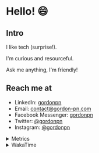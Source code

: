 # Hello! 😄

## Intro

I like tech (surprise!).

I'm curious and resourceful.

Ask me anything, I'm friendly!

## Reach me at

- LinkedIn: [gordonpn](https://www.linkedin.com/in/gordonpn/)
- Email: [contact@gordon-pn.com](mailto:contact@gordon-pn.com)
- Facebook Messenger: [gordonpn](https://www.messenger.com/t/Gordonpn)
- Twitter: [@gordonpn](https://twitter.com/Gordonpn)
- Instagram: [@gordonpn](https://www.instagram.com/gordonpn/)

<details>
  <summary>Metrics</summary>

  <img align="center" src="https://github.com/gordonpn/gordonpn/blob/master/github-metrics.svg" alt="GitHub Metrics">

</details>

<details>
  <summary>WakaTime</summary>

  <!--START_SECTION:waka-->
![Code Time](http://img.shields.io/badge/Code%20Time-176%20hrs%2042%20mins-blue)

![Profile Views](http://img.shields.io/badge/Profile%20Views-0-blue)

**🐱 My GitHub Data** 

> 🏆 267 Contributions in the Year 2022
 > 
> 📦 132.8 kB Used in GitHub's Storage 
 > 
> 🚫 Not Opted to Hire
 > 
> 📜 32 Public Repositories 
 > 
> 🔑 15 Private Repositories  
 > 
**I'm an Early 🐤** 

```text
🌞 Morning    179 commits    █████░░░░░░░░░░░░░░░░░░░░   19.96% 
🌆 Daytime    345 commits    █████████░░░░░░░░░░░░░░░░   38.46% 
🌃 Evening    355 commits    ██████████░░░░░░░░░░░░░░░   39.58% 
🌙 Night      18 commits     ░░░░░░░░░░░░░░░░░░░░░░░░░   2.01%

```
📅 **I'm Most Productive on Wednesday** 

```text
Monday       153 commits    ████░░░░░░░░░░░░░░░░░░░░░   17.06% 
Tuesday      139 commits    ████░░░░░░░░░░░░░░░░░░░░░   15.5% 
Wednesday    166 commits    ████░░░░░░░░░░░░░░░░░░░░░   18.51% 
Thursday     114 commits    ███░░░░░░░░░░░░░░░░░░░░░░   12.71% 
Friday       134 commits    ███░░░░░░░░░░░░░░░░░░░░░░   14.94% 
Saturday     70 commits     ██░░░░░░░░░░░░░░░░░░░░░░░   7.8% 
Sunday       121 commits    ███░░░░░░░░░░░░░░░░░░░░░░   13.49%

```


📊 **This Week I Spent My Time On** 

```text
⌚︎ Time Zone: America/Toronto

💬 Programming Languages: 
Python                   38 mins             █████████████████░░░░░░░░   68.1% 
Makefile                 4 mins              ██░░░░░░░░░░░░░░░░░░░░░░░   8.76% 
Bash                     4 mins              ██░░░░░░░░░░░░░░░░░░░░░░░   8.59% 
YAML                     3 mins              █░░░░░░░░░░░░░░░░░░░░░░░░   5.44% 
reStructuredText         2 mins              █░░░░░░░░░░░░░░░░░░░░░░░░   5.05%

🔥 Editors: 
VS Code                  55 mins             █████████████████████████   100.0%

🐱‍💻 Projects: 
maplelegends-vote-reminde44 mins             ████████████████████░░░░░   79.7% 
proxy-server             5 mins              ██░░░░░░░░░░░░░░░░░░░░░░░   9.77% 
discord-bot              4 mins              ██░░░░░░░░░░░░░░░░░░░░░░░   8.02% 
dotfiles                 1 min               ░░░░░░░░░░░░░░░░░░░░░░░░░   2.51%

💻 Operating System: 
Mac                      55 mins             █████████████████████████   100.0%

```

**I Mostly Code in JavaScript** 

```text
JavaScript               10 repos            ████░░░░░░░░░░░░░░░░░░░░░   18.87% 
Java                     10 repos            ████░░░░░░░░░░░░░░░░░░░░░   18.87% 
Python                   6 repos             ██░░░░░░░░░░░░░░░░░░░░░░░   11.32% 
Ruby                     4 repos             ██░░░░░░░░░░░░░░░░░░░░░░░   7.55% 
TypeScript               4 repos             ██░░░░░░░░░░░░░░░░░░░░░░░   7.55%

```


**Timeline**

![Chart not found](https://raw.githubusercontent.com/gordonpn/gordonpn/master/charts/bar_graph.png) 


 Last Updated on 07/06/2022 04:35:25 UTC
<!--END_SECTION:waka-->
</details>
